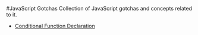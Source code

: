 #JavaScript Gotchas
Collection of JavaScript gotchas and concepts related to it.

* [Conditional Function Declaration](js/conditional-function-declaration.js)